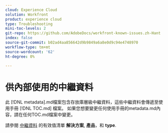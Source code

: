 ```yaml
---
cloud: Experience Cloud
solution: Workfront
product: experience cloud
type: Troubleshooting
mini-toc-levels: 2
git-repo: https://github.com/AdobeDocs/workfront-known-issues.zh-Hant
index: false
source-git-commit: b02ad4aa856642d9b9849a6a8e0d9c94e4748970
workflow-type: tm+mt
source-wordcount: '62'
ht-degree: 0%

---
```



# 供內部使用的中繼資料

此 [!DNL metadata].md檔案包含存放庫層級中繼資料，這些中繼資料會傳遞至使用手冊 [!DNL TOC.md] 檔案。 如果您想要變更任何使用手冊的metadata.md內容，請在任何TOC.md檔案中變更。

請參閱 [中繼資料](https://experienceleague.adobe.com/docs/authoring-guide-exl/using/editing/user-guide-setup/metadata.html) 的有效值清單 **解決方案**, **產品**，和 **type**.
